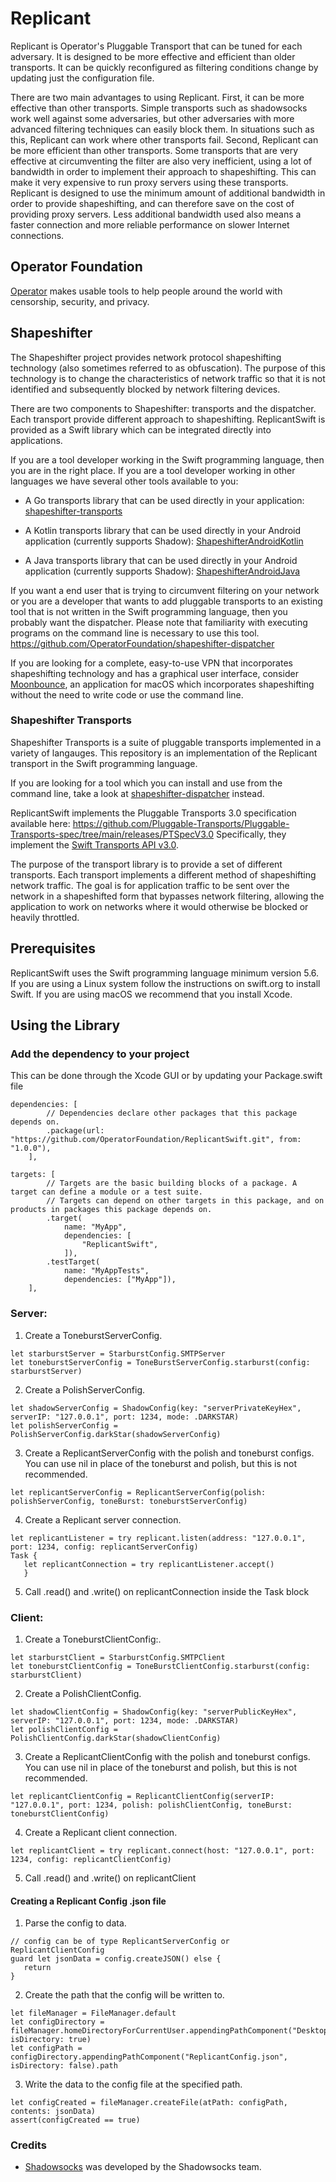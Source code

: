 # Replicant
Replicant is Operator's Pluggable Transport that can be tuned for each adversary. It is designed to be more effective and efficient than older transports. It can be quickly reconfigured as filtering conditions change by updating just the configuration file.

There are two main advantages to using Replicant. First, it can be more effective than other transports. Simple transports such as shadowsocks work well against some adversaries, but other adversaries with more advanced filtering techniques can easily block them. In situations such as this, Replicant can work where other transports fail. Second, Replicant can be more efficient than other transports. Some transports that are very effective at circumventing the filter are also very inefficient, using a lot of bandwidth in order to implement their approach to shapeshifting. This can make it very expensive to run proxy servers using these transports. Replicant is designed to use the minimum amount of additional bandwidth in order to provide shapeshifting, and can therefore save on the cost of providing proxy servers. Less additional bandwidth used also means a faster connection and more reliable performance on slower Internet connections.

## Operator Foundation

[Operator](https://operatorfoundation.org) makes usable tools to help people around the world with censorship, security, and privacy.

## Shapeshifter

The Shapeshifter project provides network protocol shapeshifting technology
(also sometimes referred to as obfuscation). The purpose of this technology is
to change the characteristics of network traffic so that it is not identified
and subsequently blocked by network filtering devices.

There are two components to Shapeshifter: transports and the dispatcher. Each
transport provide different approach to shapeshifting. ReplicantSwift is provided as a 
Swift library which can be integrated directly into applications.

If you are a tool developer working in the Swift programming language, then you
are in the right place. If you are a tool developer working in other languages we have 
several other tools available to you:

- A Go transports library that can be used directly in your application:
[shapeshifter-transports](https://github.com/OperatorFoundation/shapeshifter-transports)

- A Kotlin transports library that can be used directly in your Android application (currently supports Shadow):
[ShapeshifterAndroidKotlin](https://github.com/OperatorFoundation/ShapeshifterAndroidKotlin)

- A Java transports library that can be used directly in your Android application (currently supports Shadow):
[ShapeshifterAndroidJava](https://github.com/OperatorFoundation/ShapeshifterAndroidJava)

If you want a end user that is trying to circumvent filtering on your network or
you are a developer that wants to add pluggable transports to an existing tool
that is not written in the Swift programming language, then you probably want the
dispatcher. Please note that familiarity with executing programs on the command
line is necessary to use this tool.
<https://github.com/OperatorFoundation/shapeshifter-dispatcher>

If you are looking for a complete, easy-to-use VPN that incorporates
shapeshifting technology and has a graphical user interface, consider
[Moonbounce](https://github.com/OperatorFoundation/Moonbounce), an application for macOS which incorporates shapeshifting without
the need to write code or use the command line.

### Shapeshifter Transports

Shapeshifter Transports is a suite of pluggable transports implemented in a variety of langauges. This repository 
is an implementation of the Replicant transport in the Swift programming language. 

If you are looking for a tool which you can install and
use from the command line, take a look at [shapeshifter-dispatcher](https://github.com/OperatorFoundation/shapeshifter-dispatcher.git) instead.

ReplicantSwift implements the Pluggable Transports 3.0 specification available here:
<https://github.com/Pluggable-Transports/Pluggable-Transports-spec/tree/main/releases/PTSpecV3.0> Specifically,
they implement the [Swift Transports API v3.0](https://github.com/Pluggable-Transports/Pluggable-Transports-spec/blob/main/releases/PTSpecV3.0/Pluggable%20Transport%20Specification%20v3.0%20-%20Swift%20Transport%20API%20v3.0.md).

The purpose of the transport library is to provide a set of different
transports. Each transport implements a different method of shapeshifting
network traffic. The goal is for application traffic to be sent over the network
in a shapeshifted form that bypasses network filtering, allowing
the application to work on networks where it would otherwise be blocked or
heavily throttled.

## Prerequisites

ReplicantSwift uses the Swift programming language minimum version 5.6. If you are using a Linux system follow the instructions on swift.org to install Swift. If you are using macOS we recommend that you install Xcode.

## Using the Library

### Add the dependency to your project

This can be done through the Xcode GUI or by updating your Package.swift file
```
dependencies: [
        // Dependencies declare other packages that this package depends on.
        .package(url: "https://github.com/OperatorFoundation/ReplicantSwift.git", from: "1.0.0"),
    ],
```

```
targets: [
        // Targets are the basic building blocks of a package. A target can define a module or a test suite.
        // Targets can depend on other targets in this package, and on products in packages this package depends on.
        .target(
            name: "MyApp",
            dependencies: [
                "ReplicantSwift",
            ]),
        .testTarget(
            name: "MyAppTests",
            dependencies: ["MyApp"]),
    ],
```

### Server:
1. Create a ToneburstServerConfig.
```
let starburstServer = StarburstConfig.SMTPServer
let toneburstServerConfig = ToneBurstServerConfig.starburst(config: starburstServer)
```

2. Create a PolishServerConfig.
```
let shadowServerConfig = ShadowConfig(key: "serverPrivateKeyHex", serverIP: "127.0.0.1", port: 1234, mode: .DARKSTAR)
let polishServerConfig = PolishServerConfig.darkStar(shadowServerConfig)
```

3. Create a ReplicantServerConfig with the polish and toneburst configs.  You can use nil in place of the toneburst and polish, but this is not recommended.
```
let replicantServerConfig = ReplicantServerConfig(polish: polishServerConfig, toneBurst: toneburstServerConfig)
```

4. Create a Replicant server connection.
```
let replicantListener = try replicant.listen(address: "127.0.0.1", port: 1234, config: replicantServerConfig)
Task {
   let replicantConnection = try replicantListener.accept()
   }
```

5. Call .read() and .write() on replicantConnection inside the Task block

### Client:
1. Create a ToneburstClientConfig:\.
```
let starburstClient = StarburstConfig.SMTPClient
let toneburstClientConfig = ToneBurstClientConfig.starburst(config: starburstClient)
```

2. Create a PolishClientConfig.
```
let shadowClientConfig = ShadowConfig(key: "serverPublicKeyHex", serverIP: "127.0.0.1", port: 1234, mode: .DARKSTAR)
let polishClientConfig = PolishClientConfig.darkStar(shadowClientConfig)
```

3. Create a ReplicantClientConfig with the polish and toneburst configs. You can use nil in place of the toneburst and polish, but this is not recommended.
```
let replicantClientConfig = ReplicantClientConfig(serverIP: "127.0.0.1", port: 1234, polish: polishClientConfig, toneBurst: toneburstClientConfig)
```

4. Create a Replicant client connection.
```
let replicantClient = try replicant.connect(host: "127.0.0.1", port: 1234, config: replicantClientConfig)
```

5. Call .read() and .write() on replicantClient

#### Creating a Replicant Config .json file
1. Parse the config to data.
```
// config can be of type ReplicantServerConfig or ReplicantClientConfig
guard let jsonData = config.createJSON() else {
   return
}
```

2. Create the path that the config will be written to.
```
let fileManager = FileManager.default
let configDirectory = fileManager.homeDirectoryForCurrentUser.appendingPathComponent("Desktop", isDirectory: true)
let configPath = configDirectory.appendingPathComponent("ReplicantConfig.json", isDirectory: false).path
```

3. Write the data to the config file at the specified path.
```
let configCreated = fileManager.createFile(atPath: configPath, contents: jsonData)
assert(configCreated == true)
```

### Credits
* [Shadowsocks](https://shadowsocks.org/) was developed by the Shadowsocks team. 
